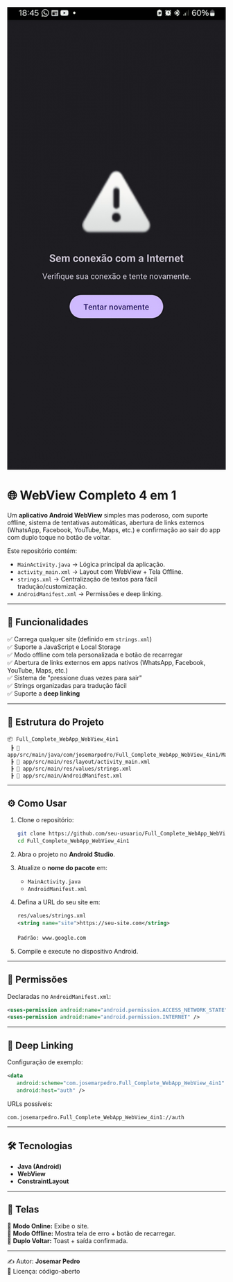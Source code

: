 <img src="app_example_if_offline.jpg" alt="Combo Screenshot" width="1024">

# 🌐 WebView Completo 4 em 1  

Um **aplicativo Android WebView** simples mas poderoso, com suporte offline, sistema de tentativas automáticas, abertura de links externos (WhatsApp, Facebook, YouTube, Maps, etc.) e confirmação ao sair do app com duplo toque no botão de voltar.  

Este repositório contém:  
- `MainActivity.java` → Lógica principal da aplicação.  
- `activity_main.xml` → Layout com WebView + Tela Offline.  
- `strings.xml` → Centralização de textos para fácil tradução/customização.  
- `AndroidManifest.xml` → Permissões e deep linking.  

---

## 🚀 Funcionalidades  
✅ Carrega qualquer site (definido em `strings.xml`)  
✅ Suporte a JavaScript e Local Storage  
✅ Modo offline com tela personalizada e botão de recarregar  
✅ Abertura de links externos em apps nativos (WhatsApp, Facebook, YouTube, Maps, etc.)  
✅ Sistema de "pressione duas vezes para sair"  
✅ Strings organizadas para tradução fácil  
✅ Suporte a **deep linking**  

---

## 📂 Estrutura do Projeto  

```
📦 Full_Complete_WebApp_WebView_4in1
 ┣ 📂 app/src/main/java/com/josemarpedro/Full_Complete_WebApp_WebView_4in1/MainActivity.java
 ┣ 📂 app/src/main/res/layout/activity_main.xml
 ┣ 📂 app/src/main/res/values/strings.xml
 ┣ 📂 app/src/main/AndroidManifest.xml
```

---

## ⚙️ Como Usar  

1. Clone o repositório:  
   ```bash
   git clone https://github.com/seu-usuario/Full_Complete_WebApp_WebView_4in1.git
   cd Full_Complete_WebApp_WebView_4in1
   ```

2. Abra o projeto no **Android Studio**.

3. Atualize o **nome do pacote** em:  
   - `MainActivity.java`  
   - `AndroidManifest.xml`  

4. Defina a URL do seu site em:  
   ```xml
   res/values/strings.xml
   <string name="site">https://seu-site.com</string>

   Padrão: www.google.com
   ```

5. Compile e execute no dispositivo Android.  

---

## 📜 Permissões  

Declaradas no `AndroidManifest.xml`:  
```xml
<uses-permission android:name="android.permission.ACCESS_NETWORK_STATE" />
<uses-permission android:name="android.permission.INTERNET" />
```

---

## 🔗 Deep Linking  

Configuração de exemplo:  
```xml
<data
   android:scheme="com.josemarpedro.Full_Complete_WebApp_WebView_4in1"
   android:host="auth" />
```

URLs possíveis:  
```
com.josemarpedro.Full_Complete_WebApp_WebView_4in1://auth
```

---

## 🛠 Tecnologias  
- **Java (Android)**  
- **WebView**  
- **ConstraintLayout**  

---

## 📸 Telas  

🔹 **Modo Online:** Exibe o site.  
🔹 **Modo Offline:** Mostra tela de erro + botão de recarregar.  
🔹 **Duplo Voltar:** Toast + saída confirmada.  

---

✍️ Autor: **Josemar Pedro**  
📌 Licença: código-aberto